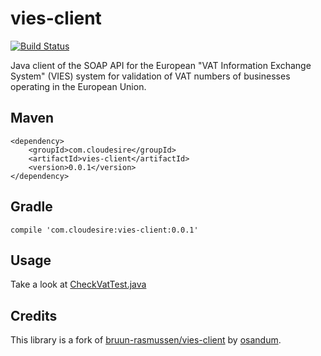 vies-client
===========

[![Build Status](https://travis-ci.org/ClouDesire/vies-client.svg?branch=master)](https://travis-ci.org/ClouDesire/vies-client)

Java client of the SOAP API for the European "VAT Information Exchange System" (VIES) system for validation of VAT numbers of businesses operating in the European Union.

## Maven

```
<dependency>
    <groupId>com.cloudesire</groupId>
    <artifactId>vies-client</artifactId>
    <version>0.0.1</version>
</dependency>
```

## Gradle

```
compile 'com.cloudesire:vies-client:0.0.1'
```

## Usage

Take a look at [CheckVatTest.java](https://github.com/ClouDesire/vies-client/blob/master/src/test/java/com/cloudesire/vies_client/test/CheckVatTest.java)

## Credits

This library is a fork of [bruun-rasmussen/vies-client](https://github.com/bruun-rasmussen/vies-client) by [osandum](https://github.com/osandum).
